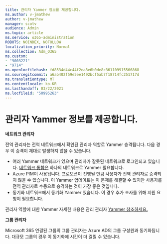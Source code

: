 ```yaml
---
title: 관리자 Yammer 정보를 제공합니다.
ms.author: v-jmathew
author: v-jmathew
manager: scotv
audience: Admin
ms.topic: article
ms.service: o365-administration
ROBOTS: NOINDEX, NOFOLLOW
localization_priority: Normal
ms.collection: Adm_O365
ms.custom:
- "9003221"
- "9714"
ms.openlocfilehash: fd8534d44c44f2ea8e6b0de8c361109915566868
ms.sourcegitcommit: a6ab402f59e5ee1492bcf5ab7f18714fc251717d
ms.translationtype: MT
ms.contentlocale: ko-KR
ms.lasthandoff: 03/22/2021
ms.locfileid: "50995263"
---
```

# <a name="about-yammer-admins"></a>관리자 Yammer 정보를 제공합니다.

**네트워크 관리자**

전역 관리자는 전역 네트워크에서 확인된 관리자 역할로 Yammer 승격됩니다. 다음 경우 이 승격이 제대로 발생하지 않을 수 있습니다.

- 여러 Yammer 네트워크가 있으며 관리자가 잘못된 네트워크로 로그인되고 있습니다. [네트워크 통합은](https://docs.microsoft.com/yammer/configure-your-yammer-network/consolidate-multiple-yammer-networks) 하나의 네트워크로 Yammer 필요합니다.
- Azure PIM이 사용됩니다. 프로모션이 진행될 만큼 사용자가 전역 관리자로 승격되지 않을 수 있습니다. 이 Yammer 업데이트는 이 문제를 해결할 수 있지만 사용자를 전역 관리자로 수동으로 승격하는 것이 가장 좋은 것입니다.
- 동기화 네트워크에서 동기화 Yammer 있습니다. 이 경우 추가 조사를 위해 지원 요청이 필요합니다.

관리자 역할에 대한 Yammer 자세한 내용은 관리 관리자 [Yammer 참조하세요.](https://docs.microsoft.com/yammer/manage-yammer-users/manage-yammer-admins)

**그룹 관리자**

Microsoft 365 연결된 그룹의 그룹 관리자는 Azure AD의 그룹 구성원과 동기화됩니다. 대규모 그룹의 경우 이 동기화에 시간이 더 걸릴 수 있습니다.
